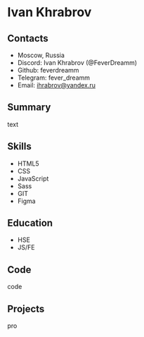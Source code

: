 # Ivan Khrabrov
## Contacts
* Moscow, Russia
* Discord: Ivan Khrabrov (@FeverDreamm)
* Github: feverdreamm
* Telegram: fever_dreamm
* Email: ihrabrov@yandex.ru
## Summary
text
## Skills
* HTML5
* CSS
* JavaScript
* Sass
* GIT
* Figma
## Education
* HSE
* JS/FE
## Code
code
## Projects
pro
